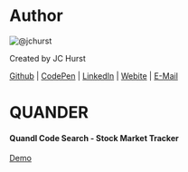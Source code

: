 # Author
![@jchurst](https://avatars0.githubusercontent.com/jchurst?&s=128)

Created by JC Hurst

[Github](https://github.com/jchurst) | [CodePen](http://codepen.io/jchurst/) | [LinkedIn](https://www.linkedin.com/in/jchurst) | [Webite](https://www.hurstcreative.com/) | [E-Mail](mailto:jchurstmail@gmail.com)

# QUANDER

#### Quandl Code Search - Stock Market Tracker

[Demo](https://quander.glitch.me) 
